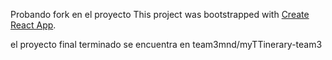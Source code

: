 
Probando fork en el proyecto
This project was bootstrapped with [Create React App](https://github.com/facebook/create-react-app).

el proyecto final terminado se encuentra en team3mnd/myTTinerary-team3

